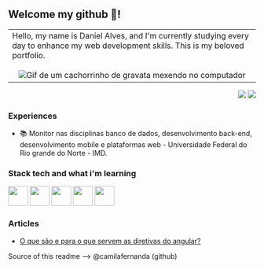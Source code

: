 ## Welcome my github 👋!

<p align="right">
<table width="100%">
<tr><td valign="top" width="50%">
Hello, my name is Daniel Alves, and I'm currently studying every day to enhance my web development skills. This is my beloved portfolio.
  
<div align="center">
  <br>
  <img src="https://media1.giphy.com/media/3oKIPnAiaMCws8nOsE/giphy.gif?cid=6c09b952wk2a03vmdltp3m44641g559i6b7zgqdtjkjlne58&ep=v1_gifs_search&rid=giphy.gif&ct=g" alt="Gif de um cachorrinho de gravata mexendo no computador">
</div>

</td></tr>
</table>
</p>

<p align="right">
<img src="https://views.whatilearened.today/views/github/camilafernanda/views.svg"> <a href="https://github.com/camilafernanda/"><img src="https://img.shields.io/github/followers/camilafernanda?color=%234CC61E&label=GitHub%20Followers%20%3A"/></a>
</p>

### Experiences

- 📚 Monitor nas disciplinas banco de dados, desenvolvimento back-end, desenvolvimento mobile e plataformas web - Universidade Federal do Rio grande do Norte - IMD.


### Stack tech and what i'm learning
  <div>
       <img src="https://cdn.jsdelivr.net/gh/devicons/devicon/icons/java/java-original.svg" width="40" height="40" />
      <img src="https://cdn.jsdelivr.net/gh/devicons/devicon/icons/angularjs/angularjs-plain.svg" width="40" height="40" />
      <img src="https://cdn.jsdelivr.net/gh/devicons/devicon/icons/git/git-original-wordmark.svg" width="40" height="40" />
      <img src="https://cdn.jsdelivr.net/gh/devicons/devicon/icons/linux/linux-original.svg" width="40" height="40" />
      <img src="https://cdn.jsdelivr.net/gh/devicons/devicon/icons/typescript/typescript-original.svg" width="40" height="40" />
  </div>

### Articles

- [O que são e para o que servem as diretivas do angular?](https://www.tabnews.com.br/danielxlves/o-que-sao-e-para-o-que-servem-as-diretivas-do-angular)






Source of this readme --> @camilafernanda (github)
